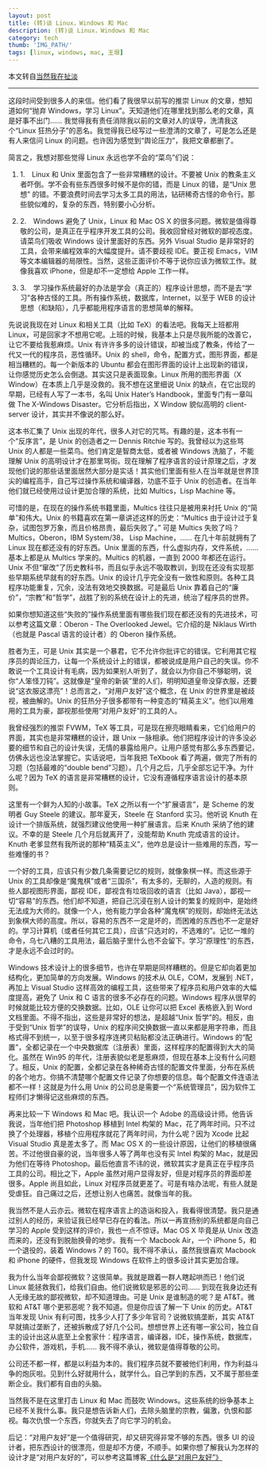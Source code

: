 ```yaml
---
layout: post
title: (转)谈 Linux，Windows 和 Mac
description: (转)谈 Linux，Windows 和 Mac
category: tech
thumb: 'IMG_PATH/'
tags: [linux, windows, mac, 王垠]
---
```


本文转自[当然我在扯淡](https://www.yinwang.org/blog-cn/2013/03/07/linux-windows-mac?achuan.io)

---
这段时间受到很多人的来信。他们看了我很早以前写的推崇 Linux 的文章，想知道如何“抛弃 Windows，学习 Linux”。天知道他们在哪里找到那么老的文章，真是好事不出门…… 我觉得我有责任消除我以前的文章对人的误导，洗清我这个“Linux 狂热分子”的恶名。我觉得我已经写过一些澄清的文章了，可是怎么还是有人来信问 Linux 的问题。也许因为感觉到“舆论压力”，我把文章都删了。

简言之，我想对那些觉得 Linux 永远也学不会的“菜鸟”们说：

1. 1.&emsp;Linux 和 Unix 里面包含了一些非常糟糕的设计。不要被 Unix 的教条主义者吓倒。学不会有些东西很多时候不是你的错，而是 Linux 的错，是“Unix 思想” 的错。不要浪费时间去学习太多工具的用法，钻研稀奇古怪的命令行。那些貌似难的，复杂的东西，特别要小心分析。

2. 2.&emsp;Windows 避免了 Unix，Linux 和 Mac OS X 的很多问题。微软是值得尊敬的公司，是真正在乎程序开发工具的公司。我收回曾经对微软的鄙视态度。请菜鸟们吸收 Windows 设计里面好的东西。另外 Visual Studio 是非常好的工具，会带来编程效率的大幅度提升。请不要歧视 IDE。要正视 Emacs，VIM 等文本编辑器的局限性。当然，这些正面评价不等于说你应该为微软工作。就像我喜欢 iPhone，但是却不一定想给 Apple 工作一样。

3. 3.&emsp;学习操作系统最好的办法是学会（真正的）程序设计思想，而不是去“学习”各种古怪的工具。所有操作系统，数据库，Internet，以至于 WEB 的设计思想（和缺陷），几乎都能用程序语言的思想简单的解释。

先说说我现在对 Linux 和相关工具（比如 TeX）的看法吧。我每天上班都用 Linux，可是回家才不想用它呢。上班的时候，我基本上只是尽我所能的改善它，让它不要给我惹麻烦。Unix 有许许多多的设计错误，却被当成了教条，传给了一代又一代的程序员，恶性循环。Unix 的 shell，命令，配置方式，图形界面，都是相当糟糕的。每一个新版本的 Ubuntu 都会在图形界面的设计上出现新的错误，让你感觉历史怎么会倒退。其实这只是表面现象。Linux 所用的图形界面（X Window）在本质上几乎是没救的。我不想在这里细说 Unix 的缺点，在它出现的早期，已经有人写了一本书，名叫 Unix Hater’s Handbook，里面专门有一章叫做 The X-Windows Disaster。它分析后指出，X Window 貌似高明的 client-server 设计，其实并不像说的那么好。

这本书汇集了 Unix 出现的年代，很多人对它的咒骂。有趣的是，这本书有一个“反序言”，是 Unix 的创造者之一 Dennis Ritchie 写的。我曾经以为这些骂 Unix 的人都是一些菜鸟。他们肯定是智商太低，或者被 Windows 洗脑了，不能理解 Unix 的高明设计才在那里骂街。现在理解了程序语言的设计原理之后，才发现他们说的那些话里面居然大部分是实话！其实他们里面有些人在当年就是世界顶尖的编程高手，自己写过操作系统和编译器，功底不亚于 Unix 的创造者。在当年他们就已经使用过设计更加合理的系统，比如 Multics，Lisp Machine 等。

可惜的是，在现在的操作系统书籍里面，Multics 往往只是被用来衬托 Unix 的“简单”和伟大。Unix 的书籍喜欢在第一章讲述这样的历史：“Multics 由于设计过于复杂，试图包罗万象，而且价格昂贵，最后失败了。” 可是 Multics 失败了吗？Multics，Oberon，IBM System/38， Lisp Machine，…… 在几十年前就拥有了 Linux 现在都还没有的好东西。Unix 里面的东西，什么虚拟内存，文件系统，…… 基本上都是从 Multics 学来的。Multics 的机器，一直到 2000 年都还在运行。Unix 不但“窜改”了历史教科书，而且似乎永远不吸取教训，到现在还没有实现那些早期系统早就有的好东西。Unix 的设计几乎完全没有一致性和原则。各种工具程序功能重复，冗余，没法有效地交换数据。可是最后 Unix 靠着自己的“廉价”，“宗教”和“哲学”，战胜了别的系统在设计上的先进，统治了程序员的世界。

如果你想知道这些“失败的”操作系统里面有哪些我们现在都还没有的先进技术，可以参考这篇文章：Oberon - The Overlooked Jewel。它介绍的是 Niklaus Wirth（也就是 Pascal 语言的设计者）的 Oberon 操作系统。

胜者为王，可是 Unix 其实是一个暴君，它不允许你批评它的错误。它利用其它程序员的舆论压力，让每一个系统设计上的错误，都被说成是用户自己的失误。你不敢说一个工具设计有毛病，因为如果别人听到了，就会以为你自己不够聪明，说你“人笨怪刀钝”。这就像是“皇帝的新装”里的人们，明明知道皇帝没穿衣服，还要说“这衣服这漂亮”！总而言之，“对用户友好”这个概念，在 Unix 的世界里是被歧视，被曲解的。Unix 的狂热分子很多都带有一种变态的“精英主义”。他们以用难用的工具为豪，鄙视那些使用“对用户友好”的工具的人。

我曾经强烈的推崇 FVWM，TeX 等工具，可是现在擦亮眼睛看来，它们给用户的界面，其实也是非常糟糕的设计，跟 Unix 一脉相承。他们把程序设计的许多没必要的细节和自己的设计失误，无情的暴露给用户。让用户感觉有那么多东西要记，仿佛永远也没法掌握它。实话说吧，当年我把 TeXbook 看了两遍，做完了所有的习题（包括最难的“double bend”习题）。几个月之后，几乎全部忘记干净。为什么呢？因为 TeX 的语言是非常糟糕的设计，它没有遵循程序语言设计的基本原则。

这里有一个鲜为人知的小故事。TeX 之所以有一个“扩展语言”，是 Scheme 的发明者 Guy Steele 的建议。那年夏天，Steele 在 Stanford 实习。他听说 Knuth 在设计一个排版系统，就强烈建议他使用一种扩展语言。后来 Knuth 采纳了他的建议。不幸的是 Steele 几个月后就离开了，没能帮助 Knuth 完成语言的设计。Knuth 老爹显然有我所说的那种“精英主义”，他咋总是设计一些难用的东西，写一些难懂的书？

一个好的工具，应该只有少数几条需要记忆的规则，就像象棋一样。而这些源于 Unix 的工具却像是“魔鬼棋”或者“三国杀”，有太多的，无聊的，人造的规则。有些人鄙视图形界面，鄙视 IDE，鄙视含有垃圾回收的语言（比如 Java），鄙视一切“容易”的东西。他们却不知道，把自己沉浸在别人设计的繁复的规则中，是始终无法成为大师的。就像一个人，他有能力学会各种“魔鬼棋”的规则，却始终无法达到象棋大师的高度。所以，容易的东西不一定是坏的，而困难的东西也不一定是好的。学习计算机（或者任何其它工具），应该“只选对的，不选难的”。记忆一堆的命令，乌七八糟的工具用法，最后脑子里什么也不会留下。学习“原理性”的东西，才是永远不会过时的。

Windows 技术设计上的很多细节，也许在早期是同样糟糕的。但是它却向着更加结构化，更加简单的方向发展。Windows 的技术从 OLE，COM，发展到 .NET，再加上 Visual Studio 这样高效的编程工具，这些带来了程序员和用户效率的大幅度提高，避免了 Unix 和 C 语言的很多不必存在的问题。Windows 程序从很早的时候就能比较方便的交换数据。比如，OLE 让你可以把 Excel 表格嵌入到 Word 文档里面。不得不指出，这些是非常好的想法，是超越“Unix 哲学”的。相反，由于受到“Unix 哲学”的误导，Unix 的程序间交换数据一直以来都是用字符串，而且格式得不到统一，以至于很多程序连拷贝粘贴都没法正确进行。Windows 的“配置”，全都记录在一个中央数据库（注册表）里面，这样程序的配置得到大大的简化。虽然在 Win95 的年代，注册表貌似老是惹麻烦，但现在基本上没有什么问题了。相反，Unix 的配置，全都记录在各种稀奇古怪的配置文件里面，分布在系统的各个地方。你搞不清楚哪个配置文件记录了你想要的信息。每个配置文件连语法都不一样！这就是为什么用 Unix 的公司总是需要一个“系统管理员”，因为软件工程师们才懒得记这些麻烦的东西。

再来比较一下 Windows 和 Mac 吧。我认识一个 Adobe 的高级设计师。他告诉我说，当年他们把 Photoshop 移植到 Intel 构架的 Mac，花了两年时间。只不过换了个处理器，移植个应用程序就花了两年时间，为什么呢？因为 Xcode 比起 Visual Studio 真是差太多了。而 Mac OS X 的一些设计原因，让他们的移植很痛苦。不过他很自豪的说，当年很多人等了两年也没有买 Intel 构架的 Mac，就是因为他们在等待 Photoshop。最后他直言不讳的说，微软其实才是真正在乎程序员工具的公司。相比之下，Apple 虽然对用户显得友好，但是对程序员的界面却差很多。Apple 尚且如此，Linux 对程序员就更差了。可是有啥办法呢，有些人就是受虐狂。自己痛过之后，还想让别人也痛苦。就像当年的我。

我当然不是人云亦云。微软在程序语言上的造诣和投入，我看得很清楚。我只是通过别人的经历，来验证我已经早已存在的看法。所以一再宣扬别的系统都是向自己学习的 Apple 受到这样的评价，我也一点不惊讶。Mac OS X 毕竟是从 Unix 改造而来的，还没有到脱胎换骨的地步。我有一个 Macbook Air，一个 iPhone 5，和一个退役的，装着 Windows 7 的 T60。我不得不承认，虽然我很喜欢 Macbook 和 iPhone 的硬件，但我发现 Windows 在软件上的很多设计其实更加合理。

我为什么当年会鄙视微软？这很简单。我就是跟着一群人瞎起哄而已！他们说 Linux 能拯救我们，给我们自由。他们说微软是邪恶的公司…… 到现在我身边还有人无缘无故的鄙视微软，却不知道理由。可是 Unix 是谁制造的呢？是 AT&T。微软和 AT&T 哪个更邪恶呢？我不知道。但是你应该了解一下 Unix 的历史。AT&T 当年发现 Unix 有利可图，找多少人打了多少年官司？说微软搞垄断，其实 AT&T 早就搞过垄断了，还被拆散成了好几个公司。想想世界上还有哪一家公司，独立自主的设计出这从底至上全套家什：程序语言，编译器，IDE，操作系统，数据库，办公软件，游戏机，手机…… 我不得不承认，微软是值得尊敬的公司。

公司还不都一样，都是以利益为本的。我们程序员就不要被他们利用，作为利益斗争的炮灰啦。见到什么好就用什么，就学什么。自己学到的东西，又不属于那些垄断企业。我们都有自由的头脑。

当然我不是在这里打击 Linux 和 Mac 而鼓吹 Windows。这些系统的纷争基本上已经不关我什么事。我只是想告诉新人们，去除头脑里的宗教，偏激，仇恨和鄙视。每次仇恨一个东西，你就失去了向它学习的机会。

后记：“对用户友好”是一个值得研究，却又研究得非常不够的东西。很多 UI 的设计者，把东西设计的很漂亮，但是却不方便，不顺手。如果你想了解我认为怎样的设计才是“对用户友好的”，可以参考这篇博客[《什么是“对用户友好”》][1]

[1]: http://www.yinwang.org/blog-cn/2012/05/18/user-friendliness